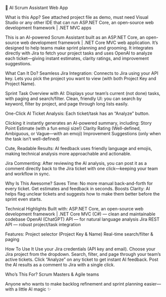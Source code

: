 🤖 AI Scrum Assistant Web App

What is this App?
See attached project file as demo, must need Visual Studio or any other IDE that can run ASP.NET Core, an open-source web development framework | .NET  MVC apps

This is an AI-powered Scrum Assistant built as an ASP.NET Core, an open-source web development framework | .NET  Core MVC web application. It’s designed to help teams make sprint planning and grooming.
It integrates directly with Jira to fetch your project tasks and uses OpenAI to analyze each ticket—giving instant estimates, clarity ratings, and improvement suggestions.

What Can It Do?
Seamless Jira Integration:
  Connects to Jira using your API key.
  Lets you pick the project you want to view (with both Project Key and Project Name).

Sprint Task Overview with AI:
  Displays your team’s current (not done) tasks, with paging and search/filter.
  Clean, friendly UI: you can search by keyword, filter by project, and page through long lists easily.

One-Click AI Ticket Analysis:
  Each ticket/task has an “Analyze” button.

Clicking it instantly generates an AI-powered summary, including:
  Story Point Estimate (with a fun emoji size!)
  Clarity Rating (Well-defined, Ambiguous, or Vague—with an emoji)
  Improvement Suggestions (only when the task isn’t well-defined)

Cute, Readable Results:
  AI feedback uses friendly language and emojis, making technical analysis more approachable and actionable.

Jira Commenting:
  After reviewing the AI analysis, you can post it as a comment directly back to the Jira ticket with one click—keeping your team and workflow in sync.

Why Is This Awesome?
  Saves Time: No more manual back-and-forth for every ticket. Get estimates and feedback in seconds.
  Boosts Clarity: AI helps flag unclear tickets and suggests how to make them better before the sprint even starts.

Technical Highlights
Built with:
  ASP.NET Core, an open-source web development framework | .NET  Core MVC (C#) — clean and maintainable codebase
  OpenAI (ChatGPT) API — for natural language analysis
  Jira REST API — robust project/task integration

Features:
  Project selector (Project Key & Name)
  Real-time search/filter & paging

How To Use It
  Use your Jira credentials (API key and email).
  Choose your Jira project from the dropdown.
  Search, filter, and page through your team’s active tickets.
  Click “Analyze” on any ticket to get instant AI feedback.
  Post the AI results as a comment to Jira with a single click.

Who’s This For?
  Scrum Masters & Agile teams

Anyone who wants to make backlog refinement and sprint planning easier—with a little AI magic ✨
